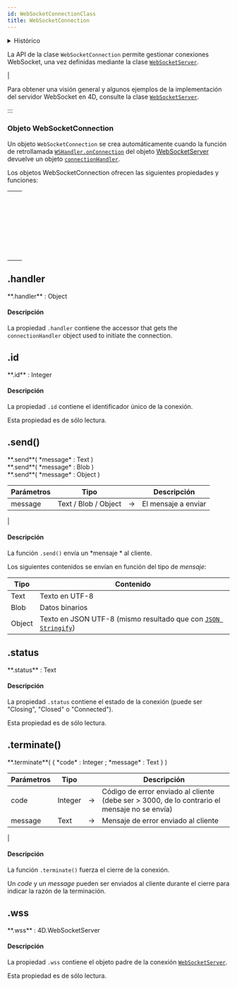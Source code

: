 ```yaml
---
id: WebSocketConnectionClass
title: WebSocketConnection
---
```


<details><summary>Histórico</summary>

| Versión | Modificaciones |
| ------- | -------------- |
| v20     | Añadidos       |

</details>

La API de la clase `WebSocketConnection` permite gestionar conexiones WebSocket, una vez definidas mediante la clase [`WebSocketServer`](WebSocketServerClass.md).

|

Para obtener una visión general y algunos ejemplos de la implementación del servidor WebSocket en 4D, consulte la clase [`WebSocketServer`](WebSocketServerClass.md).

:::


### Objeto WebSocketConnection

Un objeto `WebSocketConnection` se crea automáticamente cuando la función de retrollamada [`WSHandler.onConnection`](WebSocketServerClass.md#wsshandler-parameter) del objeto [WebSocketServer](WebSocketServerClass.md#4dwebsocketservernew) devuelve un objeto [`connectionHandler`](WebSocketServerClass.md#connectionhandler-object).

Los objetos WebSocketConnection ofrecen las siguientes propiedades y funciones:

|                                                                                                                                                                                         |
| --------------------------------------------------------------------------------------------------------------------------------------------------------------------------------------- |
| [<!-- INCLUDE #WebSocketConnectionClass.handler.Syntax -->](#handler)&nbsp;&nbsp;&nbsp;&nbsp;<!-- INCLUDE #WebSocketConnectionClass.handler.Summary -->|
| [<!-- INCLUDE #WebSocketConnectionClass.id.Syntax -->](#id)&nbsp;&nbsp;&nbsp;&nbsp;<!-- INCLUDE #WebSocketConnectionClass.id.Summary -->|
| [<!-- INCLUDE #WebSocketConnectionClass.send().Syntax -->](#send())&nbsp;&nbsp;&nbsp;&nbsp;<!-- INCLUDE #WebSocketConnectionClass.send().Summary -->|
| [<!-- INCLUDE #WebSocketConnectionClass.status.Syntax -->](#status)&nbsp;&nbsp;&nbsp;&nbsp;<!-- INCLUDE #WebSocketConnectionClass.status.Summary -->|
| [<!-- INCLUDE #WebSocketConnectionClass.terminate().Syntax -->](#terminate())&nbsp;&nbsp;&nbsp;&nbsp;<!-- INCLUDE #WebSocketConnectionClass.terminate().Summary -->|
| [<!-- INCLUDE #WebSocketConnectionClass.wss.Syntax -->](#wss)&nbsp;&nbsp;&nbsp;&nbsp;<!-- INCLUDE #WebSocketConnectionClass.wss.Summary -->|



<!-- REF #WebSocketConnectionClass.handler.Desc -->
## .handler

<!-- REF #WebSocketConnectionClass.handler.Syntax -->**.handler** : Object<!-- END REF -->

#### Descripción

La propiedad `.handler` contiene <!-- REF #WebSocketConnectionClass.handler.Summary -->the accessor that gets the `connectionHandler` object used to initiate the connection<!-- END REF -->.

<!-- END REF -->




<!-- REF #WebSocketConnectionClass.id.Desc -->
## .id

<!-- REF #WebSocketConnectionClass.id.Syntax -->**.id** : Integer<!-- END REF -->

#### Descripción

La propiedad `.id` contiene <!-- REF #WebSocketConnectionClass.id.Summary -->el identificador único de la conexión<!-- END REF -->.

Esta propiedad es de sólo lectura.
<!-- END REF -->


<!-- REF #WebSocketConnectionClass.send().Desc -->
## .send()

<!-- REF #WebSocketConnectionClass.send().Syntax -->**.send**( *message* : Text )<br/>**.send**( *message* : Blob )<br/>**.send**( *message* : Object )<!-- END REF -->


<!-- REF #WebSocketConnectionClass.send().Params -->
| Parámetros | Tipo                 |    | Descripción                                    |
| ---------- | -------------------- |:--:| ---------------------------------------------- |
| message    | Text / Blob / Object | -> | El mensaje a enviar|<!-- END REF -->

|

#### Descripción

La función `.send()` <!-- REF #WebSocketConnectionClass.send().Summary -->envía un *mensaje * al cliente<!-- END REF -->.

Los siguientes contenidos se envían en función del tipo de *mensaje*:

| Tipo   | Contenido                                                                                                                 |
| ------ | ------------------------------------------------------------------------------------------------------------------------- |
| Text   | Texto en UTF-8                                                                                                            |
| Blob   | Datos binarios                                                                                                            |
| Object | Texto en JSON UTF-8 (mismo resultado que con [`JSON Stringify`](https://doc.4d.com/4dv19R/help/command/en/page1217.html)) |

<!-- END REF -->




<!-- REF #WebSocketConnectionClass.status.Desc -->
## .status

<!-- REF #WebSocketConnectionClass.status.Syntax -->**.status** : Text<!-- END REF -->

#### Descripción

La propiedad `.status` contiene <!-- REF #WebSocketConnectionClass.status.Summary -->el estado de la conexión (puede ser "Closing", "Closed" o  "Connected")<!-- END REF -->.

Esta propiedad es de sólo lectura.
<!-- END REF -->



<!-- REF #WebSocketConnectionClass.terminate().Desc -->
## .terminate()

<!-- REF #WebSocketConnectionClass.terminate().Syntax -->**.terminate**( { *code* : Integer ; *message* : Text } )<!-- END REF -->


<!-- REF #WebSocketConnectionClass.terminate().Params -->
| Parámetros | Tipo    |    | Descripción                                                                                  |
| ---------- | ------- |:--:| -------------------------------------------------------------------------------------------- |
| code       | Integer | -> | Código de error enviado al cliente (debe ser > 3000, de lo contrario el mensaje no se envía) |
| message    | Text    | -> | Mensaje de error enviado al cliente|<!-- END REF -->


|


#### Descripción

La función `.terminate()` <!-- REF #WebSocketConnectionClass.terminate().Summary -->fuerza el cierre de la conexión<!-- END REF -->.

Un *code* y un *message* pueden ser enviados al cliente durante el cierre para indicar la razón de la terminación.

<!-- END REF -->

<!-- REF #WebSocketConnectionClass.wss.Desc -->
## .wss

<!-- REF #WebSocketConnectionClass.wss.Syntax -->**.wss** : 4D.WebSocketServer<!-- END REF -->

#### Descripción

La propiedad `.wss` contiene <!-- REF #WebSocketConnectionClass.wss.Summary -->el objeto padre de la conexión [`WebSocketServer`](WebSocketServerClass.md#4dwebsocketservernew)<!-- END REF -->.

Esta propiedad es de sólo lectura.
<!-- END REF -->

